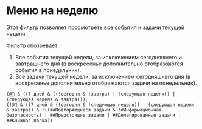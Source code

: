 # Меню на неделю

Этот фильтр позволяет просмотреть все события и задачи текущей недели.

Фильтр обозревает:

1. Все события текущей недели, за исключением сегодняшнего и завтрашнего дня (в воскресенье дополнительно отображаются события в понедельник).
2. Все задачи текущей недели, за исключением сегодняшнего дня (в воскресенье дополнительно отображаются задачи на понедельник).

```
(@📆 & ((7 дней & ((!сегодня & !завтра) | !следующая неделя)) | (следующая неделя & завтра))),
(!@📆 & ((7 дней & (!сегодня & !следующая неделя)) | (следующая неделя & завтра)) & !((##Повторяющиеся задачи & !#Информационная безопасность) | ##Предстоящие задачи | ##Делегированные задачи | ##Книжная полка))
```
